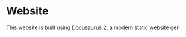 # Website

This website is built using [Docusaurus 2](https://v2.docusaurus.io/), a modern static website gen
